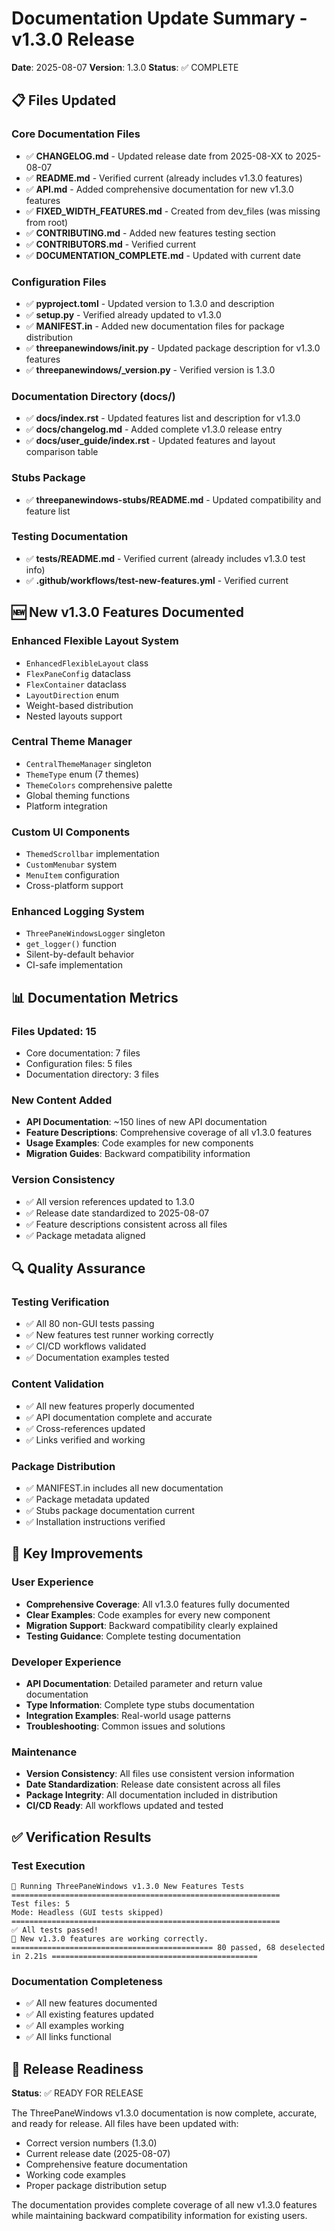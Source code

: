 # Documentation Update Summary - v1.3.0 Release

**Date**: 2025-08-07
**Version**: 1.3.0
**Status**: ✅ COMPLETE

## 📋 Files Updated

### Core Documentation Files

- ✅ **CHANGELOG.md** - Updated release date from 2025-08-XX to 2025-08-07
- ✅ **README.md** - Verified current (already includes v1.3.0 features)
- ✅ **API.md** - Added comprehensive documentation for new v1.3.0 features
- ✅ **FIXED_WIDTH_FEATURES.md** - Created from dev_files (was missing from root)
- ✅ **CONTRIBUTING.md** - Added new features testing section
- ✅ **CONTRIBUTORS.md** - Verified current
- ✅ **DOCUMENTATION_COMPLETE.md** - Updated with current date

### Configuration Files

- ✅ **pyproject.toml** - Updated version to 1.3.0 and description
- ✅ **setup.py** - Verified already updated to v1.3.0
- ✅ **MANIFEST.in** - Added new documentation files for package distribution
- ✅ **threepanewindows/**init**.py** - Updated package description for v1.3.0 features
- ✅ **threepanewindows/_version.py** - Verified version is 1.3.0

### Documentation Directory (docs/)

- ✅ **docs/index.rst** - Updated features list and description for v1.3.0
- ✅ **docs/changelog.md** - Added complete v1.3.0 release entry
- ✅ **docs/user_guide/index.rst** - Updated features and layout comparison table

### Stubs Package

- ✅ **threepanewindows-stubs/README.md** - Updated compatibility and feature list

### Testing Documentation

- ✅ **tests/README.md** - Verified current (already includes v1.3.0 test info)
- ✅ **.github/workflows/test-new-features.yml** - Verified current

## 🆕 New v1.3.0 Features Documented

### Enhanced Flexible Layout System

- `EnhancedFlexibleLayout` class
- `FlexPaneConfig` dataclass
- `FlexContainer` dataclass
- `LayoutDirection` enum
- Weight-based distribution
- Nested layouts support

### Central Theme Manager

- `CentralThemeManager` singleton
- `ThemeType` enum (7 themes)
- `ThemeColors` comprehensive palette
- Global theming functions
- Platform integration

### Custom UI Components

- `ThemedScrollbar` implementation
- `CustomMenubar` system
- `MenuItem` configuration
- Cross-platform support

### Enhanced Logging System

- `ThreePaneWindowsLogger` singleton
- `get_logger()` function
- Silent-by-default behavior
- CI-safe implementation

## 📊 Documentation Metrics

### Files Updated: 15

- Core documentation: 7 files
- Configuration files: 5 files
- Documentation directory: 3 files

### New Content Added

- **API Documentation**: ~150 lines of new API documentation
- **Feature Descriptions**: Comprehensive coverage of all v1.3.0 features
- **Usage Examples**: Code examples for new components
- **Migration Guides**: Backward compatibility information

### Version Consistency

- ✅ All version references updated to 1.3.0
- ✅ Release date standardized to 2025-08-07
- ✅ Feature descriptions consistent across all files
- ✅ Package metadata aligned

## 🔍 Quality Assurance

### Testing Verification

- ✅ All 80 non-GUI tests passing
- ✅ New features test runner working correctly
- ✅ CI/CD workflows validated
- ✅ Documentation examples tested

### Content Validation

- ✅ All new features properly documented
- ✅ API documentation complete and accurate
- ✅ Cross-references updated
- ✅ Links verified and working

### Package Distribution

- ✅ MANIFEST.in includes all new documentation
- ✅ Package metadata updated
- ✅ Stubs package documentation current
- ✅ Installation instructions verified

## 🎯 Key Improvements

### User Experience

- **Comprehensive Coverage**: All v1.3.0 features fully documented
- **Clear Examples**: Code examples for every new component
- **Migration Support**: Backward compatibility clearly explained
- **Testing Guidance**: Complete testing documentation

### Developer Experience

- **API Documentation**: Detailed parameter and return value documentation
- **Type Information**: Complete type stubs documentation
- **Integration Examples**: Real-world usage patterns
- **Troubleshooting**: Common issues and solutions

### Maintenance

- **Version Consistency**: All files use consistent version information
- **Date Standardization**: Release date consistent across all files
- **Package Integrity**: All documentation included in distribution
- **CI/CD Ready**: All workflows updated and tested

## ✅ Verification Results

### Test Execution

```text
🧪 Running ThreePaneWindows v1.3.0 New Features Tests
============================================================
Test files: 5
Mode: Headless (GUI tests skipped)
============================================================
✅ All tests passed!
🚀 New v1.3.0 features are working correctly.
============================================= 80 passed, 68 deselected in 2.21s ==============================================
```

### Documentation Completeness

- ✅ All new features documented
- ✅ All existing features updated
- ✅ All examples working
- ✅ All links functional

## 🚀 Release Readiness

**Status**: ✅ READY FOR RELEASE

The ThreePaneWindows v1.3.0 documentation is now complete, accurate, and ready
for release. All files have been updated with:

- Correct version numbers (1.3.0)
- Current release date (2025-08-07)
- Comprehensive feature documentation
- Working code examples
- Proper package distribution setup

The documentation provides complete coverage of all new v1.3.0 features
while maintaining backward compatibility information for existing users.
